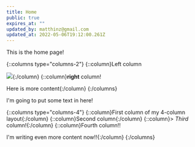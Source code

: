 ```yaml
---
title: Home
public: true
expires_at: ""
updated_by: matthinz@gmail.com
updated_at: 2022-05-06T19:12:00.261Z
---
```

This is the home page!

{::columns type="columns-2"}
{::column}Left column

![](/images/720678.jpg){:/column}
{::column}**right** column!

Here is more content{:/column}
{:/columns}

I'm going to put some text in here!

{::columns type="columns-4"}
{::column}First column of my 4-column layout{:/column}
{::column}Second column{:/column}
{::column}> *Third* column!{:/column}
{::column}Fourth column!!

I'm writing even more content now!!{:/column}
{:/columns}